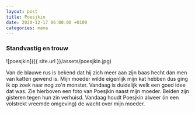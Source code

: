 ```yaml
---
layout: post
title: Poesjkin
date: 2020-12-17 06:00:00 +0100
categories: mama
---
```


### Standvastig en trouw
![poesjkin]({{ site.url }}/assets/poesjkin.jpg)  

Van de blauwe rus is bekend dat hij zich meer aan zijn baas hecht dan men van katten gewend is. Mijn moeder wilde eigenlijk mijn kat hebben dus ging ik op zoek naar nog zo'n monster. Vandaag is duidelijk welk een goed idee dat was. Zie hierboven een foto van Poesjkin naast mijn moeder. Beiden zijn gisteren tegen hun zin verhuisd. Vandaag houdt Poesjkin alweer (in een volstrekt vreemde omgeving) de wacht over mijn moeder.
